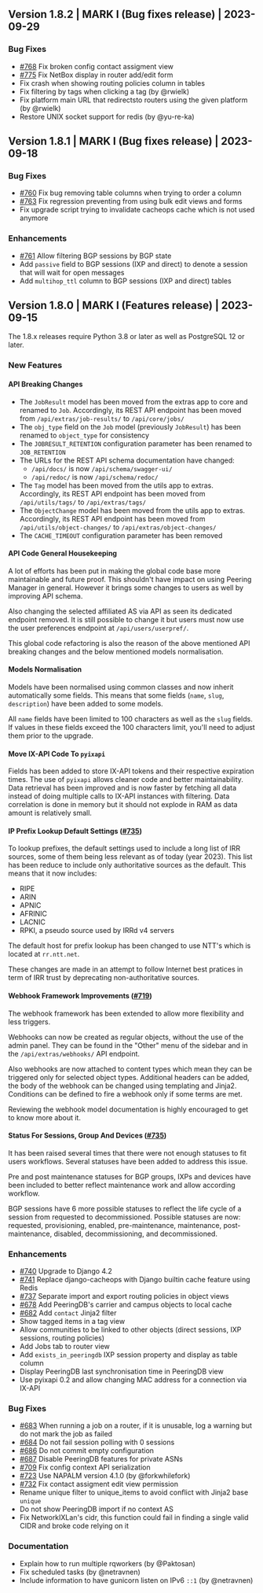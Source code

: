 ## Version 1.8.2 | MARK I (Bug fixes release) | 2023-09-29

### Bug Fixes

* [#768](https://github.com/peering-manager/peering-manager/issues/768) Fix broken config contact assigment view
* [#775](https://github.com/peering-manager/peering-manager/issues/775) Fix NetBox display in router add/edit form
* Fix crash when showing routing policies column in tables
* Fix filtering by tags when clicking a tag (by @rwielk)
* Fix platform main URL that redirectsto routers using the given platform (by @rwielk)
* Restore UNIX socket support for redis (by @yu-re-ka)

## Version 1.8.1 | MARK I (Bug fixes release) | 2023-09-18

### Bug Fixes

* [#760](https://github.com/peering-manager/peering-manager/issues/760) Fix bug removing table columns when trying to order a column
* [#763](https://github.com/peering-manager/peering-manager/issues/763) Fix regression preventing from using bulk edit views and forms
* Fix upgrade script trying to invalidate cacheops cache which is not used anymore

### Enhancements

* [#761](https://github.com/peering-manager/peering-manager/issues/761) Allow filtering BGP sessions by BGP state
* Add `passive` field to BGP sessions (IXP and direct) to denote a session that will wait for open messages
* Add `multihop_ttl` column to BGP sessions (IXP and direct) tables

## Version 1.8.0 | MARK I (Features release) | 2023-09-15

The 1.8.x releases require Python 3.8 or later as well as PostgreSQL 12 or later.

### New Features

#### API Breaking Changes

* The `JobResult` model has been moved from the extras app to core and renamed to `Job`. Accordingly, its REST API endpoint has been moved from `/api/extras/job-results/` to `/api/core/jobs/`
* The `obj_type` field on the `Job` model (previously `JobResult`) has been renamed to `object_type` for consistency
* The `JOBRESULT_RETENTION` configuration parameter has been renamed to `JOB_RETENTION`
* The URLs for the REST API schema documentation have changed:
  * `/api/docs/` is now `/api/schema/swagger-ui/`
  * `/api/redoc/` is now `/api/schema/redoc/`
* The `Tag` model has been moved from the utils app to extras. Accordingly, its REST API endpoint has been moved from `/api/utils/tags/` to `/api/extras/tags/`
* The `ObjectChange` model has been moved from the utils app to extras. Accordingly, its REST API endpoint has been moved from `/api/utils/object-changes/` to `/api/extras/object-changes/`
* The `CACHE_TIMEOUT` configuration parameter has been removed

#### API Code General Housekeeping

A lot of efforts has been put in making the global code base more maintainable and future proof. This shouldn't have impact on using Peering Manager in general. However it brings some changes to users as well by improving API schema.

Also changing the selected affiliated AS via API as seen its dedicated endpoint removed. It is still possible to change it but users must now use the user preferences endpoint at `/api/users/userpref/`.

This global code refactoring is also the reason of the above mentioned API breaking changes and the below mentioned models normalisation.

#### Models Normalisation

Models have been normalised using common classes and now inherit automatically some fields. This means that some fields (`name`, `slug`, `description`) have been added to some models.

All `name` fields have been limited to 100 characters as well as the `slug` fields. If values in these fields exceed the 100 characters limit, you'll need to adjust them prior to the upgrade.

#### Move IX-API Code To `pyixapi`

Fields has been added to store IX-API tokens and their respective expiration times. The use of `pyixapi` allows cleaner code and better maintainability. Data retrieval has been improved and is now faster by fetching all data instead of doing multiple calls to IX-API instances with filtering. Data correlation is done in memory but it should not explode in RAM as data amount is relatively small.

#### IP Prefix Lookup Default Settings ([#735](https://github.com/peering-manager/peering-manager/issues/745))

To lookup prefixes, the default settings used to include a long list of IRR sources, some of them being less relevant as of today (year 2023). This list has been reduce to include only authoritative sources as the default. This means that it now includes:

* RIPE
* ARIN
* APNIC
* AFRINIC
* LACNIC
* RPKI, a pseudo source used by IRRd v4 servers

The default host for prefix lookup has been changed to use NTT's which is located at `rr.ntt.net`.

These changes are made in an attempt to follow Internet best pratices in term of IRR trust by deprecating non-authoritative sources.

#### Webhook Framework Improvements ([#719](https://github.com/peering-manager/peering-manager/issues/719))

The webhook framework has been extended to allow more flexibility and less triggers.

Webhooks can now be created as regular objects, without the use of the admin panel. They can be found in the "Other" menu of the sidebar and in the `/api/extras/webhooks/` API endpoint.

Also webhooks are now attached to content types which mean they can be triggered only for selected object types. Additional headers can be added, the body of the webhook can be changed using templating and Jinja2. Conditions can be defined to fire a webhook only if some terms are met.

Reviewing the webhook model documentation is highly encouraged to get to know more about it.

#### Status For Sessions, Group And Devices ([#735](https://github.com/peering-manager/peering-manager/issues/735))

It has been raised several times that there were not enough statuses to fit users workflows. Several statuses have been added to address this issue.

Pre and post maintenance statuses for BGP groups, IXPs and devices have been included to better reflect maintenance work and allow according workflow.

BGP sessions have 6 more possible statuses to reflect the life cycle of a session from
requested to decommissioned. Possible statuses are now: requested, provisioning, enabled, pre-maintenance, maintenance, post-maintenance, disabled, decommissioning, and decommissioned.

### Enhancements

* [#740](https://github.com/peering-manager/peering-manager/issues/740) Upgrade to Django 4.2
* [#741](https://github.com/peering-manager/peering-manager/issues/741) Replace django-cacheops with Django builtin cache feature using Redis
* [#737](https://github.com/peering-manager/peering-manager/issues/737) Separate import and export routing policies in object views
* [#678](https://github.com/peering-manager/peering-manager/issues/678) Add PeeringDB's carrier and campus objects to local cache
* [#682](https://github.com/peering-manager/peering-manager/issues/682) Add `contact` Jinja2 filter
* Show tagged items in a tag view
* Allow communities to be linked to other objects (direct sessions, IXP sessions, routing policies)
* Add Jobs tab to router view
* Add `exists_in_peeringdb` IXP session property and display as table column
* Display PeeringDB last synchronisation time in PeeringDB view
* Use pyixapi 0.2 and allow changing MAC address for a connection via IX-API

### Bug Fixes

* [#683](https://github.com/peering-manager/peering-manager/issues/683) When running a job on a router, if it is unusable, log a warning but do not mark the job as failed
* [#684](https://github.com/peering-manager/peering-manager/issues/684) Do not fail session polling with 0 sessions
* [#686](https://github.com/peering-manager/peering-manager/issues/686) Do not commit empty configuration
* [#687](https://github.com/peering-manager/peering-manager/issues/697) Disable PeeringDB features for private ASNs
* [#709](https://github.com/peering-manager/peering-manager/issues/709) Fix config context API serialization
* [#723](https://github.com/peering-manager/peering-manager/issues/723) Use NAPALM version 4.1.0 (by @forkwhilefork)
* [#732](https://github.com/peering-manager/peering-manager/issues/732) Fix contact assigment edit view permission
* Rename unique filter to unique_items to avoid conflict with Jinja2 base `unique`
* Do not show PeeringDB import if no context AS
* Fix NetworkIXLan's cidr, this function could fail in finding a single valid CIDR and broke code relying on it

### Documentation

* Explain how to run multiple rqworkers (by @Paktosan)
* Fix scheduled tasks (by @netravnen)
* Include information to have gunicorn listen on IPv6 `::1` (by @netravnen)
